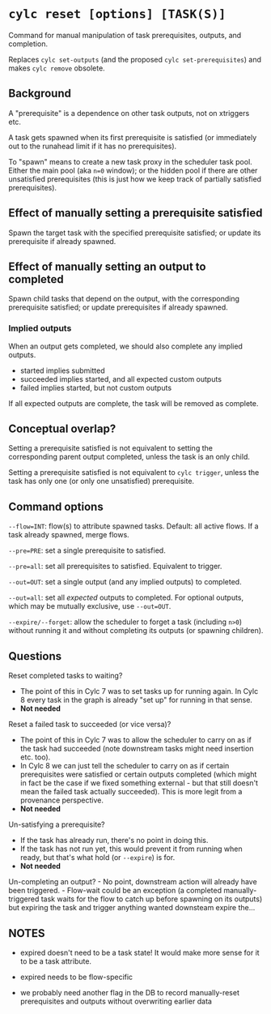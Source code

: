 
# `cylc reset [options] [TASK(S)]`

Command for manual manipulation of task prerequisites, outputs, and completion.

Replaces `cylc set-outputs` (and the proposed `cylc set-prerequisites`) and
makes `cylc remove` obsolete.


## Background

A "prerequisite" is a dependence on other task outputs, not on xtriggers etc.

A task gets spawned when its first prerequisite is satisfied (or immediately
out to the runahead limit if it has no prerequisites).

To "spawn" means to create a new task proxy in the scheduler task pool. Either
the main pool (aka `n=0` window); or the hidden pool if there are other
unsatisfied prerequisites (this is just how we keep track of partially
satisfied prerequisites).

## Effect of manually setting a prerequisite satisfied

Spawn the target task with the specified prerequisite satisfied; or 
update its prerequisite if already spawned. 


## Effect of manually setting an output to completed

Spawn child tasks that depend on the output, with the corresponding
prerequisite satisfied; or update prerequisites if already spawned.


### Implied outputs

When an output gets completed, we should also complete any implied outputs.
- started implies submitted
- succeeded implies started, and all expected custom outputs
- failed implies started, but not custom outputs

If all expected outputs are complete, the task will be removed as complete.


## Conceptual overlap?

Setting a prerequisite satisfied is not equivalent to setting the corresponding
parent output completed, unless the task is an only child.

Setting a prerequisite satisfied is not equivalent to `cylc trigger`, unless
the task has only one (or only one unsatisfied) prerequisite.


## Command options

`--flow=INT`: flow(s) to attribute spawned tasks. Default: all active flows.
If a task already spawned, merge flows.

`--pre=PRE`: set a single prerequisite to satisfied.

`--pre=all`: set all prerequisites to satisfied. Equivalent to trigger.

`--out=OUT`: set a single output (and any implied outputs) to completed.

`--out=all`: set all *expected* outputs to completed. For optional outputs,
which may be mutually exclusive, use `--out=OUT`.

`--expire/--forget`: allow the scheduler to forget a task (including `n>0`)
without running it and without completing its outputs (or spawning children).


## Questions

Reset completed tasks to waiting?
  - The point of this in Cylc 7 was to set tasks up for running again. In Cylc
    8 every task in the graph is already "set up" for running in that sense.
  - **Not needed**

Reset a failed task to succeeded (or vice versa)?
  - The point of this in Cylc 7 was to allow the scheduler to carry on as if the
    task had succeeded (note downstream tasks might need insertion etc. too).
  - In Cylc 8 we can just tell the scheduler to carry on as if certain
    prerequisites were satisfied or certain outputs completed (which might in
    fact be the case if we fixed something external - but that still doesn't
    mean the failed task actually succeeded). This is more legit from a
    provenance perspective.
  - **Not needed**

Un-satisfying a prerequisite?
  - If the task has already run, there's no point in doing this.
  - If the task has not run yet, this would prevent it from running when ready,
    but that's what hold (or `--expire`) is for.
  - **Not needed**

Un-completing an output?
    - No point, downstream action will already have been triggered.
    - Flow-wait could be an exception (a completed manually-triggered task
      waits for the flow to catch up before spawning on its outputs) but
      expiring the task and trigger anything wanted downsteam expire the... 

## NOTES

- expired doesn't need to be a task state! It would make more sense for it to
  be a task attribute.

- expired needs to be flow-specific

- we probably need another flag in the DB to record manually-reset
  prerequisites and outputs without overwriting earlier data


